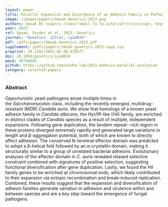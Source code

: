 ```yaml
---
layout: paper
title: Parallel Expansion and Divergence of an Adhesin Family in Pathogenic Yeasts
image: /images/papers/Smoak-Genetics-2023.png
authors: Smoak RS <sup><i class="small fa fa-asterisk"></i></sup>, Snyder LF <sup><i class="small fa fa-asterisk"></i></sup>, Fassler JS <sup><i class="small fa fa-envelope"></i></sup>, He BZ <sup><i class="small fa fa-envelope"></i></sup>.
year: 2023
ref: Smoak, Snyder et al. 2023, Genetics
journal: "Genetics. 223(4), iyad024"
pdf: /pdfs/papers/Smoak-Genetics-2023.pdf
supplement: /pdfs/papers/Smoak-genetics-2023-supp.zip
preprint: 10.1101/2022.02.09.479577
doi: 10.1093/genetics/iyad024
pmid: 36794645
github: https://github.com/binhe-lab/2023-adhesin-parallel-evolution
category: selected-papers
---
```


### Abstract ###

Opportunistic yeast pathogens arose multiple times in the *Saccharomycetes* class, including the recently emerged, multidrug-resistant (MDR) *Candida auris*. We show that homologs of a known yeast adhesin family in *Candida albicans*, the Hyr/Iff-like (Hil) family, are enriched in distinct clades of *Candida* species as a result of multiple, independent expansions. Following gene duplication, the tandem repeat--rich region in these proteins diverged extremely rapidly and generated large variations in length and β-aggregation potential, both of which are known to directly affect adhesion. The conserved N-terminal effector domain was predicted to adopt a β-helical fold followed by an α-crystallin domain, making it structurally similar to a group of unrelated bacterial adhesins. Evolutionary analyses of the effector domain in *C. auris* revealed relaxed selective constraint combined with signatures of positive selection, suggesting functional diversification after gene duplication. Lastly, we found the Hil family genes to be enriched at chromosomal ends, which likely contributed to their expansion via ectopic recombination and break-induced replication. Combined, these results suggest that the expansion and diversification of adhesin families generate variation in adhesion and virulence within and between species and are a key step toward the emergence of fungal pathogens.

